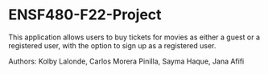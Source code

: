 # ENSF480-F22-Project
This application allows users to buy tickets for movies as either a guest or a registered user, with the option to sign up as a registered user.

Authors: Kolby Lalonde, Carlos Morera Pinilla, Sayma Haque, Jana Afifi

